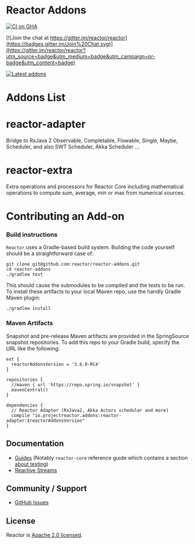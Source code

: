 # Reactor Addons

[![CI on GHA](https://github.com/reactor/reactor-addons/actions/workflows/publish.yml/badge.svg)](https://github.com/reactor/reactor-addons/actions/workflows/publish.yml)

[![Join the chat at https://gitter.im/reactor/reactor](https://badges.gitter.im/Join%20Chat.svg)](https://gitter.im/reactor/reactor?utm_source=badge&utm_medium=badge&utm_campaign=pr-badge&utm_content=badge)

[![Latest addons](https://maven-badges.herokuapp.com/maven-central/io.projectreactor.addons/reactor-extra/badge.svg?style=plastic)](https://mvnrepository.com/artifact/io.projectreactor.addons/reactor-extra)

# Addons List

# reactor-adapter

Bridge to RxJava 2 Observable, Completable, Flowable, Single, Maybe, Scheduler, and also SWT Scheduler, Akka Scheduler ...

# reactor-extra

Extra operations and processors for Reactor Core including mathematical operations to compute sum, average, min or max from numerical sources.

# Contributing an Add-on

### Build instructions

`Reactor` uses a Gradle-based build system. Building the code yourself should be a straightforward case of:

    git clone git@github.com:reactor/reactor-addons.git
    cd reactor-addons
    ./gradlew test

This should cause the submodules to be compiled and the tests to be run. To install these artifacts to your local Maven repo, use the handly Gradle Maven plugin:

    ./gradlew install

### Maven Artifacts

Snapshot and pre-release Maven artifacts are provided in the SpringSource snapshot repositories.
To add this repo to your Gradle build, specify the URL like the following:

    ext {
      reactorAddonsVersion = '3.6.0-RC4'
    }

    repositories {
      //maven { url 'https://repo.spring.io/snapshot' }
      mavenCentral()
    }

    dependencies {
      // Reactor Adapter (RxJava2, Akka Actors scheduler and more)
      compile "io.projectreactor.addons:reactor-adapter:$reactorAddonsVersion"
    }


## Documentation

* [Guides](https://projectreactor.io/docs) (Notably `reactor-core` reference guide which
contains a section [about testing](https://projectreactor.io/docs/core/release/reference/docs/index.html#testing))
* [Reactive Streams](https://www.reactive-streams.org/)

## Community / Support

* [GitHub Issues](https://github.com/reactor/reactor-addons/issues)

## License

Reactor is [Apache 2.0 licensed](https://www.apache.org/licenses/LICENSE-2.0.html).
